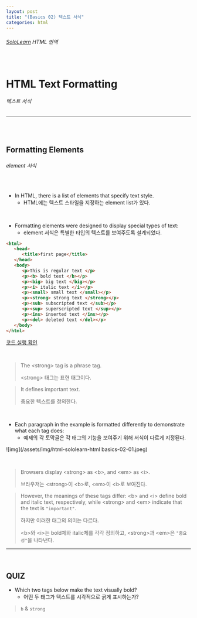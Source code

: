 ```yaml
---
layout: post
title: "(Basics 02) 텍스트 서식"
categories: html
---
```


###### [SoloLearn](https://www.sololearn.com/) HTML 번역

<br>

# HTML Text Formatting

###### 텍스트 서식

------

<br>

<br>

## Formatting Elements

###### element 서식

<br>

- In HTML, there is a list of elements that specify text style.
  - HTML에는 텍스트 스타일을 지정하는 element list가 있다.

<br>

- Formatting elements were designed to display special types of text:
  - element 서식은 특별한 타입의 텍스트를 보여주도록 설계되었다.

```html
<html>
   <head>
      <title>first page</title>
   </head>
   <body>
      <p>This is regular text </p>
      <p><b> bold text </b></p>
      <p><big> big text </big></p>
      <p><i> italic text </i></p>
      <p><small> small text </small></p>
      <p><strong> strong text </strong></p>
      <p><sub> subscripted text </sub></p>
      <p><sup> superscripted text </sup></p>
      <p><ins> inserted text </ins></p>
      <p><del> deleted text </del></p>
   </body>
</html>
```

[코드 실행 확인](https://code.sololearn.com/9/#html)

<br>

> The \<strong> tag is a phrase tag.
>
> \<strong> 태그는 표현 태그이다.

> It defines important text.
>
> 중요한 텍스트를 정의한다.

<br>

- Each paragraph in the example is formatted differently to demonstrate what each tag does:
  - 예제의 각 토막글은 각 태그의 기능을 보여주기 위해 서식이 다르게 지정된다.

![img](/assets/img/html-sololearn-html basics-02-01.jpeg)

<br>

> Browsers display \<strong> as \<b>, and \<em> as \<i>.
>
> 브라우저는 \<strong>이 \<b>로, \<em>이 \<i>로 보여진다.

> However, the meanings of these tags differ: \<b> and \<i> define bold and italic text, respectively, while \<strong> and \<em> indicate that the text is `"important"`.
>
> 하지만 이러한 태그의 의미는 다르다.
>
> \<b>와 \<i>는 bold체와 italic체를 각각 정의하고, \<strong>과 \<em>은 `"중요성"`을 나타낸다.

------

<br>

## QUIZ

- Which two tags below make the text visually bold?
  - 어떤 두 태그가 텍스트를 시각적으로 굵게 표시하는가?

> `b` & `strong`

<br>